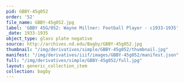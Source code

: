 ```yaml
---
pid: GBBY-45g052
order: '52'
file_name: GBBY-45g052.jpg
label: 'GBBY 45G/052: Wayne Millner: Football Player - c1933-1935'
_date: 1933-1935
object_type: glass plate negative
source: http://archives.nd.edu/Bagby/GBBY-45g052.jpg
thumbnail: "/img/derivatives/simple/GBBY-45g052/thumbnail.jpg"
manifest: "/img/derivatives/iiif/images/GBBY-45g052/manifest.json"
full: "/img/derivatives/simple/GBBY-45g052/full.jpg"
layout: generic_collection_item
collection: bagby
---
```

